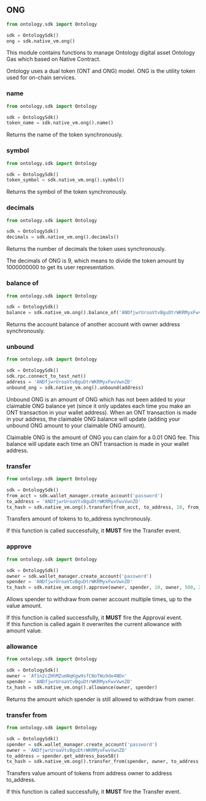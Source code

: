 ## ONG

```python
from ontology.sdk import Ontology

sdk = OntologySdk()
ong = sdk.native_vm.ong()
```

This module contains functions to manage Ontology digital asset Ontology Gas which based on Native Contract.

<aside class="success">
Ontology uses a dual token (ONT and ONG) model. ONG is the utility token used for on-chain services.
</aside>

### name

```python
from ontology.sdk import Ontology

sdk = OntologySdk()
token_name = sdk.native_vm.ong().name()
```

Returns the name of the token synchronously.

### symbol

```python
from ontology.sdk import Ontology

sdk = OntologySdk()
token_symbol = sdk.native_vm.ong().symbol()
```

Returns the symbol of the token synchronously.

### decimals

```python
from ontology.sdk import Ontology

sdk = OntologySdk()
decimals = sdk.native_vm.ong().decimals()
```

Returns the number of decimals the token uses synchronously.

<aside class="success">
The decimals of ONG is 9, which means to divide the token amount by 1000000000 to get its user representation.
</aside>

### balance of

```python
from ontology.sdk import Ontology

sdk = OntologySdk()
balance = sdk.native_vm.ong().balance_of('ANDfjwrUroaVtvBguDtrWKRMyxFwvVwnZD')
```

Returns the account balance of another account with owner address synchronously.

### unbound

```python
from ontology.sdk import Ontology

sdk = OntologySdk()
sdk.rpc.connect_to_test_net()
address = 'ANDfjwrUroaVtvBguDtrWKRMyxFwvVwnZD'
unbound_ong = sdk.native_vm.ong().unbound(address)
```

Unbound ONG is an amount of ONG which has not been added to your claimable ONG balance yet (since it only updates each time you make an ONT transaction in your wallet address). When an ONT transaction is made in your address, the claimable ONG balance will update (adding your unbound ONG amount to your claimable ONG amount).

<aside class="success">
Claimable ONG is the amount of ONG you can claim for a 0.01 ONG fee. This balance will update each time an ONT transaction is made in your wallet address.
</aside>

### transfer

```python
from ontology.sdk import Ontology

sdk = OntologySdk()
from_acct = sdk.wallet_manager.create_account('password')
to_address = 'ANDfjwrUroaVtvBguDtrWKRMyxFwvVwnZD'
tx_hash = sdk.native_vm.ong().transfer(from_acct, to_address, 10, from_acct, 500, 20000)
```

Transfers amount of tokens to to_address synchronously.

<aside class="success">
If this function is called successfully, it  <strong>MUST</strong> fire the Transfer event.
</aside>

### approve

```python
from ontology.sdk import Ontology

sdk = OntologySdk()
owner = sdk.wallet_manager.create_account('password')
spender = 'ANDfjwrUroaVtvBguDtrWKRMyxFwvVwnZD'
tx_hash = sdk.native_vm.ong().approve(owner, spender, 10, owner, 500, 20000)
```

Allows spender to withdraw from owner account multiple times, up to the value amount.

<aside class="success">
If this function is called successfully, it  <strong>MUST</strong> fire the Approval event.
</aside>

<aside class="notice">
If this function is called again it overwrites the current allowance with amount value.
</aside>

### allowance

```python
from ontology.sdk import Ontology

sdk = OntologySdk()
owner = 'Af1n2cZHhMZumNqKgw9sfCNoTWu9de4NDn'
spender = 'ANDfjwrUroaVtvBguDtrWKRMyxFwvVwnZD'
tx_hash = sdk.native_vm.ong().allowance(owner, spender)
```

Returns the amount which spender is still allowed to withdraw from owner.

### transfer from

```python
from ontology.sdk import Ontology

sdk = OntologySdk()
spender = sdk.wallet_manager.create_account('password')
owner = 'ANDfjwrUroaVtvBguDtrWKRMyxFwvVwnZD'
to_address = spender.get_address_base58()
tx_hash = sdk.native_vm.ong().transfer_from(spender, owner, to_address, 1, acct1, 500, 20000)
```

Transfers value amount of tokens from address owner to address to_address.

<aside class="success">
If this function is called successfully, it  <strong>MUST</strong> fire the Transfer event.
</aside>
